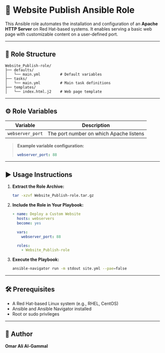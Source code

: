 # 📡 Website Publish Ansible Role

This Ansible role automates the installation and configuration of an **Apache HTTP Server** on Red Hat-based systems. It enables serving a basic web page with customizable content on a user-defined port.

---

## 📁 Role Structure

```
Website_Publish-role/
├── defaults/
│   └── main.yml         # Default variables
├── tasks/
│   └── main.yml         # Main task definitions
├── templates/
│   └── index.html.j2    # Web page template
```

---

## ⚙️ Role Variables

| Variable         | Description                             |
|------------------|-----------------------------------------|
| `webserver_port` | The port number on which Apache listens |

> **Example variable configuration:**
> ```yaml
> webserver_port: 88
> ```

---

## ▶️ Usage Instructions

1. **Extract the Role Archive:**
   ```bash
   tar -xzvf Website_Publish-role.tar.gz
   ```

2. **Include the Role in Your Playbook:**
   ```yaml
   - name: Deploy a Custom Website
     hosts: webservers
     become: yes

     vars:
       webserver_port: 88

     roles:
       - Website_Publish-role
   ```

3. **Execute the Playbook:**
   ```bash
   ansible-navigator run -m stdout site.yml --pae=false
   ```

---

## 🛠️ Prerequisites

- A Red Hat-based Linux system (e.g., RHEL, CentOS)
- Ansible and Ansible Navigator installed
- Root or sudo privileges

---

## 👤 Author

**Omar Ali Al-Gammal**